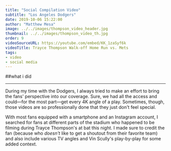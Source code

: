 ```yaml
---
title: "Social Compilation Video"
subtitle: "Los Angeles Dodgers"
date: 2019-10-06 15:22:00
author: "Matthew Mesa"
image: ../../images/thompson_video_header.jpg
thumbnail: ../../images/thompson_video_th.jpg
order: 9
videoSourceURL: https://youtube.com/embed/KK_1zaSyf6k
videoTitle: Trayce Thompson Walk-off Home Run vs. Mets
tags:
- video
- social media
---
```


##what i did

***

During my time with the Dodgers, I always tried to make an effort to bring the fans' perspective into our coverage. Sure, we had all the access and could—for the most part—get every 4K angle of a play. Sometimes, though, those videos are so professionally done that they just don't feel special.

With most fans equipped with a smartphone and an Instagram account, I searched for fans at different parts of the stadium who happened to be filming during Trayce Thompson's at bat this night. I made sure to credit the fan (because who *doesn't* like to get a shoutout from their favorite team) and also include various TV angles and Vin Scully's play-by-play for some added context.

